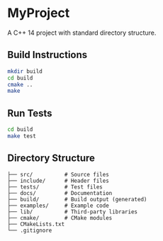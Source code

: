 # MyProject

A C++ 14 project with standard directory structure.

## Build Instructions

```bash
mkdir build
cd build
cmake ..
make
```

## Run Tests

```bash
cd build
make test
```

## Directory Structure

```
├── src/          # Source files
├── include/      # Header files
├── tests/        # Test files
├── docs/         # Documentation
├── build/        # Build output (generated)
├── examples/     # Example code
├── lib/          # Third-party libraries
├── cmake/        # CMake modules
├── CMakeLists.txt
└── .gitignore
```